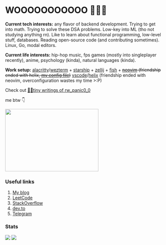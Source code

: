 # WOOOOOOOOOOO 😤😤😤

**Current tech interests:** any flavor of backend development. Trying to get into math. Trying to solve these DSA problems. Low-key into ML (tho not studying anything rn). Like to learn about functional programming, low-level stuff, databases. Reading open-source code (and contributing sometimes). Linux, Go, modal editors.

**Current life interests:** hip-hop music, fps games (mostly into singleplayer recently), anime, psychology (kinda), natural languages (kinda).

**Work setup:** [alacritty](https://github.com/alacritty/alacritty)/[wezterm](https://github.com/wez/wezterm) + [starship](https://github.com/starship/starship) + [zellij](https://github.com/zellij-org/zellij) + [fish](https://github.com/fish-shell/fish-shell) + ~~[neovim](https://github.com/neovim/neovim) (friendship ended with helix, [my config file](https://github.com/thedenisnikulin/nvim))~~ [vscode](https://github.com/microsoft/vscode)/[helix](https://github.com/helix-editor/helix) (friendship ended with neovim, overconfiguration wastes my time >:P)

Check out [🦆✨tiny writings of rw_panic0_0](https://thedenisnikulin.github.io/blog/)

me btw 👇

<img src="https://github.com/thedenisnikulin/thedenisnikulin/assets/46903210/b02824ca-69fa-4f83-9c52-60885d1cbb85" width=300 height=200>

 ### Useful links 
1. [My blog](thedenisnikulin.github.io/blog/)
2. [LeetCode](https://leetcode.com/thedenisnikulin/)
3. [StackOverflow](https://stackoverflow.com/users/12689465/thedenisnikulin)
4. [dev.to](https://dev.to/thedenisnikulin)
5. [Telegram](https://t.me/rw_panic0_0)

### Stats
<img src="https://github-readme-stats.vercel.app/api/?username=thedenisnikulin&show_icons=true&line_height=20&card_width=0&include_all_commits=true" />
<img src="https://github-readme-stats.vercel.app/api/top-langs/?username=thedenisnikulin&hide=css,html,Makefile,lua,vim%20script&langs_count=8&layout=compact&card_width=445" />


